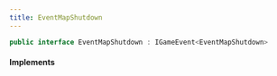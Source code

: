 ```yaml
---
title: EventMapShutdown
---
```


```csharp
public interface EventMapShutdown : IGameEvent<EventMapShutdown>
```

#### Implements

